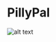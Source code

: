 # PillyPal
![alt text](https://github.com/AhmedAlazaizeh/PillyPal/Screenshots/image-003.jpg?raw=true)
 
